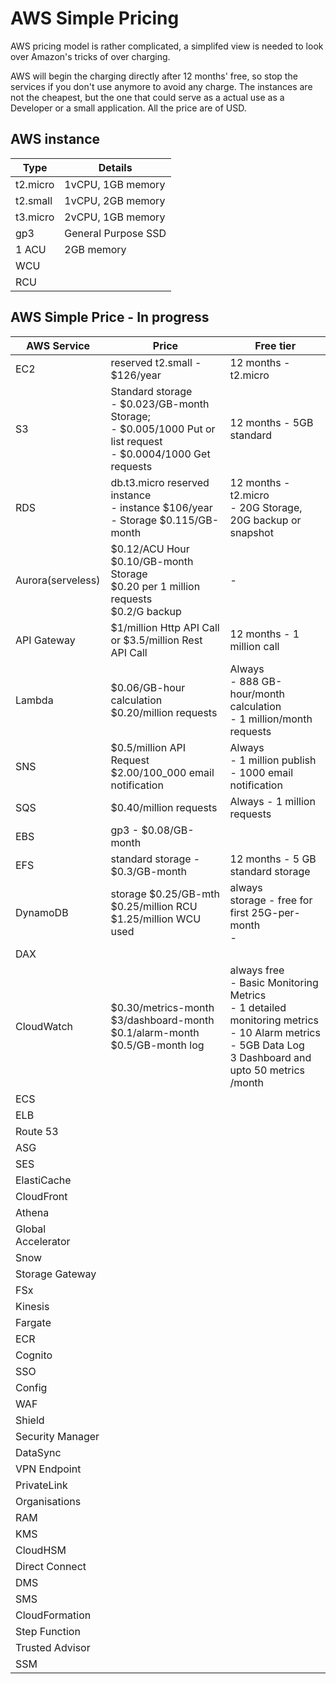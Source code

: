 # AWS Simple Pricing
AWS pricing model is rather complicated, a simplifed view is needed to look over Amazon's tricks of over charging.

AWS will begin the charging directly after 12 months' free, so stop the services if you don't use anymore to avoid any charge.
The instances are not the cheapest, but the one that could serve as a actual use as a Developer or a small application.
All the price are of USD.

## AWS instance

| Type     |  Details     |
| -------- | ------------ |
| t2.micro | 1vCPU, 1GB memory |
| t2.small | 1vCPU, 2GB memory |
| t3.micro | 2vCPU, 1GB memory |
| gp3      | General Purpose SSD |
| 1 ACU    | 2GB memory |
| WCU      | 
| RCU      |


## AWS Simple Price - In progress

| AWS Service   |  Price       | Free tier |
| ------------- | ------------ | --------- |
| EC2 | reserved t2.small - $126/year |  12 months - t2.micro  |
| S3  | Standard storage <br/> - $0.023/GB-month Storage; <br/> - $0.005/1000 Put or list request <br/> - $0.0004/1000 Get requests | 12 months - 5GB standard |
| RDS | db.t3.micro reserved instance <br/> - instance $106/year <br/> - Storage $0.115/GB-month  | 12 months - t2.micro <br/> - 20G Storage, 20G backup or snapshot |
| Aurora(serveless) | $0.12/ACU Hour <br/> $0.10/GB-month Storage <br/> $0.20 per 1 million requests <br/> $0.2/G backup | - |
| API Gateway | $1/million Http API Call or $3.5/million Rest API Call | 12 months - 1 million call |
| Lambda | $0.06/GB-hour calculation <br/> $0.20/million requests | Always <br/> - 888 GB-hour/month calculation <br> - 1 million/month requests |
| SNS | $0.5/million API Request <br/> $2.00/100_000 email notification | Always <br/> - 1 million publish <br/> - 1000 email notification |
| SQS | $0.40/million requests | Always - 1 million requests |
| EBS | gp3 - $0.08/GB-month | |
| EFS | standard storage - $0.3/GB-month | 12 months - 5 GB standard storage |
| DynamoDB | storage $0.25/GB-mth <br/> $0.25/million RCU <br/> $1.25/million WCU used | always <br/> storage - free for first 25G-per-month <br/> -   |
| DAX | |
| CloudWatch | $0.30/metrics-month <br/> $3/dashboard-month <br/> $0.1/alarm-month <br/> $0.5/GB-month log | always free <br/> - Basic Monitoring Metrics <br/> - 1 detailed monitoring metrics <br/> - 10 Alarm metrics <br/> - 5GB Data Log <br/> 3 Dashboard and upto 50 metrics /month |
| ECS | |
| ELB | |
| Route 53 |
| ASG | |
| SES | |
| ElastiCache | |
| CloudFront | |
| Athena | |
| Global Accelerator | |
| Snow | |
| Storage Gateway | |
| FSx | |
| Kinesis | |
| Fargate | |
| ECR | |
| Cognito | |
| SSO | |
| Config | |
| WAF | |
| Shield | |
| Security Manager | |
| DataSync | |
| VPN Endpoint | |
| PrivateLink | |
| Organisations | |
| RAM | |
| KMS | |
| CloudHSM | |
| Direct Connect | |
| DMS | |
| SMS | |
| CloudFormation | |
| Step Function | |
| Trusted Advisor | |
| SSM | |